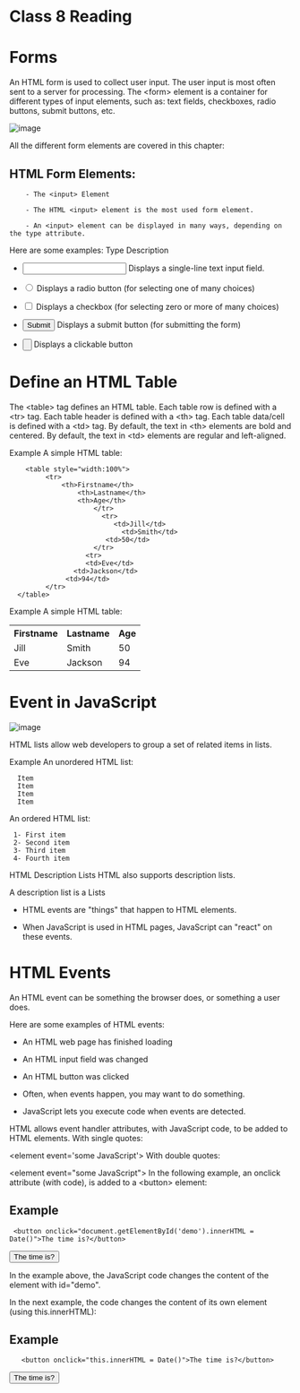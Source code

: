 # Class 8 Reading

# Forms


An HTML form is used to collect user input. The user input is most often sent to a server for processing.
The \<form> element is a container for different types of input elements, such as: text fields, checkboxes, radio buttons, submit buttons, etc.

![image](https://i.pinimg.com/originals/30/a2/1d/30a21d1daf0ab20a243b5a5291ce6d1d.jpg)


All the different form elements are covered in this chapter: 

## HTML Form Elements:


        - The <input> Element

        - The HTML <input> element is the most used form element.

        - An <input> element can be displayed in many ways, depending on the type attribute.


Here are some examples:
Type	Description
 - <input type="text">	Displays a single-line text input field.

 - <input type="radio">	Displays a radio button (for selecting one of many choices)

 - <input type="checkbox">	Displays a checkbox (for selecting zero or more of many choices)

 - <input type="submit">	Displays a submit button (for submitting the form)

 - <input type="button">	Displays a clickable button

# Define an HTML Table

The \<table> tag defines an HTML table.
Each table row is defined with a \<tr> tag. Each table header is defined with a \<th> tag. Each table data/cell is defined with a \<td> tag.
By default, the text in \<th> elements are bold and centered.
By default, the text in \<td> elements are regular and left-aligned.

Example
A simple HTML table:

        <table style="width:100%">
             <tr>
                 <th>Firstname</th>
                     <th>Lastname</th> 
                     <th>Age</th>
                         </tr>
                           <tr>
                              <td>Jill</td>
                                <td>Smith</td> 
                            <td>50</td>
                         </tr>
                       <tr>
                       <td>Eve</td>
                    <td>Jackson</td> 
                  <td>94</td>
             </tr>
      </table>


Example
A simple HTML table:

<table style="width:100%">
  <tr>
    <th>Firstname</th>
    <th>Lastname</th> 
    <th>Age</th>
  </tr>
  <tr>
    <td>Jill</td>
    <td>Smith</td> 
    <td>50</td>
  </tr>
  <tr>
    <td>Eve</td>
    <td>Jackson</td> 
    <td>94</td>
  </tr>
</table>

# Event in JavaScript
![image](https://cdn-images-1.medium.com/max/1200/1*-MMBHKy_ZxCrouecRqvsBg.png)

 HTML lists allow web developers to group a set of related items in lists.

Example
An unordered HTML list:

      Item
      Item
      Item
      Item
An ordered HTML list:

     1- First item
     2- Second item
     3- Third item
     4- Fourth item



HTML Description Lists
HTML also supports description lists.

A description list is a Lists
- HTML events are "things" that happen to HTML elements.

-  When JavaScript is used in HTML pages, JavaScript can "react" on these events.

# HTML Events
An HTML event can be something the browser does, or something a user does.

Here are some examples of HTML events:

- An HTML web page has finished loading
- An HTML input field was changed
- An HTML button was clicked

-  Often, when events happen, you may want to do something.

- JavaScript lets you execute code when events are detected.

HTML allows event handler attributes, with JavaScript code, to be added to HTML elements.
With single quotes:


\<element event='some JavaScript'>
With double quotes:

\<element event="some JavaScript">
In the following example, an onclick attribute (with code), is added to a \<button> element:


## Example

     <button onclick="document.getElementById('demo').innerHTML = Date()">The time is?</button>

<button onclick="document.getElementById('demo').innerHTML = Date()">The time is?</button>

In the example above, the JavaScript code changes the content of the element with id="demo".

In the next example, the code changes the content of its own element (using this.innerHTML):

## Example

       <button onclick="this.innerHTML = Date()">The time is?</button>

 <button onclick="this.innerHTML = Date()">The time is?</button>